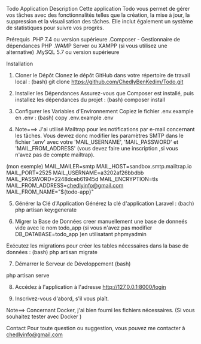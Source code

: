 Todo Application
Description
Cette application Todo vous permet de gérer vos tâches avec des fonctionnalités telles que la création, la mise à jour, la suppression et la visualisation des tâches. Elle inclut également un système de statistiques pour suivre vos progrès.

Prérequis
.PHP 7.4 ou version supérieure
.Composer - Gestionnaire de dépendances PHP
.WAMP Server ou XAMPP (si vous utilisez une alternative)
.MySQL 5.7 ou version supérieure


Installation
1. Cloner le Dépôt
Clonez le dépôt GitHub dans votre répertoire de travail local :
(bash)
git clone https://github.com/ChedlyBenKedim/Todo.git


2. Installer les Dépendances
Assurez-vous que Composer est installé, puis installez les dépendances du projet :
(bash)
composer install

3. Configurer les Variables d'Environnement
Copiez le fichier .env.example en .env :
(bash)
copy .env.example .env

4.  Note===> J'ai utilisé Mailtrap pour les notifications par e-mail concernant les tâches. Vous devrez donc modifier les paramètres SMTP dans le fichier '.env' avec votre 'MAIL_USERNAME', 'MAIL_PASSWORD' et 'MAIL_FROM_ADDRESS' (vous devez faire une inscription ,si vous n'avez pas de compte mailtrap).

(mon exemple)
MAIL_MAILER=smtp
MAIL_HOST=sandbox.smtp.mailtrap.io
MAIL_PORT=2525
MAIL_USERNAME=a3202af26bbdbb
MAIL_PASSWORD=2248dceb61945d
MAIL_ENCRYPTION=tls
MAIL_FROM_ADDRESS=chedlyinfo@gmail.com
MAIL_FROM_NAME="${todo-app}"

5. Générer la Clé d'Application
Générez la clé d'application Laravel :
(bach)
php artisan key:generate


6. Migrer la Base de Données
creer manuellement une base de donneés vide avec le nom todo_app (si vous n'avez pas modifier DB_DATABASE=todo_app )en utilisatant phpmyadmin 

Exécutez les migrations pour créer les tables nécessaires dans la base de données :
(bash)
php artisan migrate

7. Démarrer le Serveur de Développement
(bash)

php artisan serve

8. Accédez à l'application à l'adresse http://127.0.0.1:8000/login

9. Inscrivez-vous d'abord, s'il vous plaît.


Note==> Concernant Docker, j'ai bien fourni les fichiers nécessaires. (Si vous souhaitez tester avec Docker  )

Contact
Pour toute question ou suggestion, vous pouvez me contacter à chedlyinfo@gmail.com